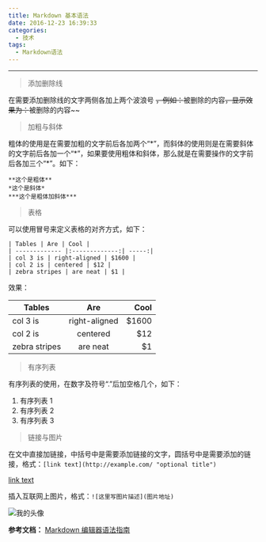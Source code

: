 ```yaml
---
title: Markdown 基本语法
date: 2016-12-23 16:39:33
categories:
  - 技术
tags:
  - Markdown语法
---
```


---

> 添加删除线

在需要添加删除线的文字两侧各加上两个波浪号 ~~，例如：~~被删除的内容~~，显示效果为：~~被删除的内容~~

> 加粗与斜体

粗体的使用是在需要加粗的文字前后各加两个“\*”，而斜体的使用则是在需要斜体的文字前后各加一个“\*”，如果要使用粗体和斜体，那么就是在需要操作的文字前后各加三个“\*”。如下：

```
**这个是粗体**
*这个是斜体*
***这个是粗体加斜体***
```

> 表格

可以使用冒号来定义表格的对齐方式，如下：

```
| Tables | Are | Cool |
| ------------- |:-------------:| -----:|
| col 3 is | right-aligned | $1600 |
| col 2 is | centered | $12 |
| zebra stripes | are neat | $1 |
```

效果：

| Tables        |      Are      |  Cool |
| ------------- | :-----------: | ----: |
| col 3 is      | right-aligned | $1600 |
| col 2 is      |   centered    |   $12 |
| zebra stripes |   are neat    |    $1 |

<!-- more -->

> 有序列表

有序列表的使用，在数字及符号“.”后加空格几个，如下：

1. 有序列表 1
2. 有序列表 2
3. 有序列表 3

> 链接与图片

在文中直接加链接，中括号中是需要添加链接的文字，圆括号中是需要添加的链接，格式：`[link text](http://example.com/ "optional title")`

[link text](http://example.com/ "optional title")

插入互联网上图片，格式：`![这里写图片描述](图片地址)`

![我的头像](https://avatars3.githubusercontent.com/u/13879860?v=3&s=460)

**参考文档：**
[Markdown 编辑器语法指南](https://segmentfault.com/markdown#articleHeader1)
